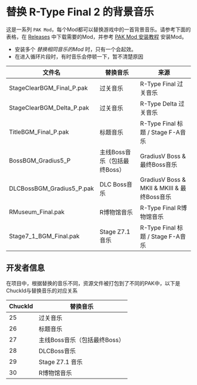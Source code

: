 # 替换 R-Type Final 2 的背景音乐

这是一系列 `PAK Mod`，每个Mod都可以替换游戏中的一首背景音乐。请参考下面的表格，在 [Releases](https://github.com/BLACKujira/RTypeFinal2MusicMod/releases/tag/250130) 中下载需要的Mod，并参考 [PAK Mod 安装教程](https://github.com/BLACKujira/RTF2ModdingGuide/blob/master/Chapter1_TheBasics/zhs/安装PAKMod.md) 安装Mod。

- 安装多个 *替换相同音乐的Mod* 时，只有一个会起效。
- 在进入循环片段时，有时音乐会停顿一下，暂不清楚原因

| 文件名 | 替换音乐 | 来源 |
| ----- | ----- | ----- |
| StageClearBGM_Final_P.pak | 过关音乐 | R-Type Final 过关音乐 |
| StageClearBGM_Delta_P.pak | 过关音乐 | R-Type Delta 过关音乐 |
| TitleBGM_Final_P.pak | 标题音乐 | R-Type Final 标题 / Stage F-A音乐 |
| BossBGM_Gradius5_P | 主线Boss音乐（包括最终Boss） | GradiusV Boss & 最终Boss音乐 |
| DLCBossBGM_Gradius5_P.pak | DLC Boss音乐 | GradiusV Boss & MKII & MKIII & 最终Boss音乐 |
| RMuseum_Final.pak | R博物馆音乐 | R-Type Final R博物馆音乐 |
| Stage7_1_BGM_Final.pak | Stage Z7.1 音乐 | R-Type Final 标题 / Stage F-A音乐 |

## 开发者信息
在项目中，根据替换的音乐不同，资源文件被打包到了不同的PAK中，以下是ChuckId与替换音乐的对应关系

| ChuckId | 替换音乐 |
| ----- | ----- |
| 25 | 过关音乐 |
| 26 | 标题音乐 |
| 27 | 主线Boss音乐（包括最终Boss） |
| 28 | DLCBoss音乐 |
| 29 | Stage Z7.1 音乐 |
| 30 | R博物馆音乐 |
